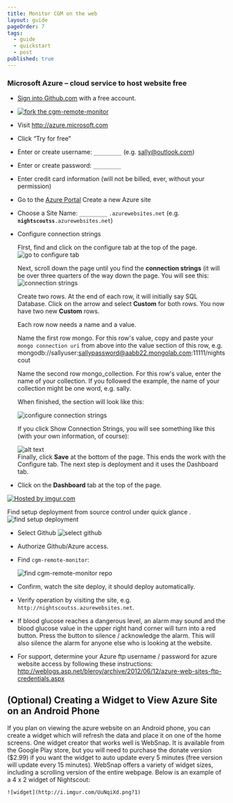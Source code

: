 ```yaml
---
title: Monitor CGM on the web
layout: guide
pageOrder: 7
tags: 
  - guide
  - quickstart
  - post
published: true
---
```


### Microsoft Azure – cloud service to host website free
  * [Sign into Github.com](https://github.com/) with a free account.
  * [![fork](http://i.imgur.com/gR4wJ24.png) the cgm-remote-monitor](https://github.com/nightscout/cgm-remote-monitor/fork)

  * Visit http://azure.microsoft.com
  * Click “Try for free”
  * Enter or create username: `_________` (e.g. sally@outlook.com)
  * Enter or create password: `_________`
  * Enter credit card information (will not be billed, ever, without
    your permission)  
  * Go to the [Azure Portal](https://manage.windowsazure.com)
      Create a new Azure site
  * Choose a Site Name: `_________` `.azurewebsites.net`
    (e.g. **`nightscoutss`**`.azurewebsites.net`)
  * Configure connection strings
    
    FIrst, find and click on the configure tab at the top of the page.
    ![go to configure tab](http://i.imgur.com/dIPRHjt.png)

    Next, scroll down the page until you find the **connection strings** (it will be over three quarters of the way down the page.  You will see this:
    ![connection strings](http://i.imgur.com/PZjxkjE.png)

    Create two rows.  At the end of each row, it will initially say SQL 	Database.  Click on the arrow and select **Custom**  for both rows.  You now have two new **Custom** rows.  
    
    Each row now needs a name and a value.
    
    Name the first row mongo.  For this row's value, copy and paste your `mongo connection uri` from above into the value section of this row, e.g. mongodb://sallyuser:sallypassword@aabb22.mongolab.com:11111/nightscout
    
    Name the second row mongo_collection.  For this row's value, enter the name of your collection.  If you followed the example, the name of your collection might be one word, e.g. sally.
    
    When finished, the section will look like this:
    
       ![configure connection strings](http://i.imgur.com/YKVGcIP.png)
    
    If you click Show Connection Strings, you will see something like this (with your own information, of course):
    
    ![alt text](http://i.imgur.com/NLc1Cjo.png)   
 Finally, click **Save** at the bottom of the page.  This ends the work with the Configure tab.  The next step is deployment and it uses the Dashboard tab.

  * Click on the **Dashboard** tab at the top of the page.
  
  <a href="http://imgur.com/iqCK34n"><img src="http://i.imgur.com/iqCK34n.png" title="Hosted by imgur.com"/></a>
  
  Find setup deployment from source control under quick glance .
    ![find setup deployment ](http://i.imgur.com/6UnzWd4.png)
  * Select Github 
  ![select github](http://i.imgur.com/iczHBW6.png)
  * Authorize Github/Azure access.
  * Find `cgm-remote-monitor`:
  
    ![find cgm-remote-monitor repo](http://i.imgur.com/KbhyIcx.png)

  * Confirm, watch the site deploy, it should deploy automatically.

  * Verify operation by visiting the site, e.g.
    `http://nightscoutss.azurewebsites.net`.

  * If blood glucose reaches a dangerous level, an alarm may sound and
    the blood glucose value in the upper right hand corner will turn
    into a red button.  Press the button to silence / acknowledge the
    alarm.  This will also silence the alarm for anyone else who is
    looking at the website.
  * For support, determine your Azure ftp username / password for azure
    website access by following these instructions:
    http://weblogs.asp.net/bleroy/archive/2012/06/12/azure-web-sites-ftp-credentials.aspx

## (Optional) Creating a Widget to View Azure Site on an Android Phone

If you plan on viewing the azure website on an Android phone, you can create a widget which will refresh the data and place it on one of the home screens.  One widget creator that works well is WebSnap.  It is available from the Google Play store, but you will need to purchase the donate version ($2.99) if you want the widget to auto update every 5 minutes (free version will update every 15 minutes).  WebSnap offers a variety of widget sizes, including a scrolling version of the entire webpage.  Below is an example of a 4 x 2 widget of Nightscout:

    ![widget](http://i.imgur.com/UuNqiXd.png?1)


